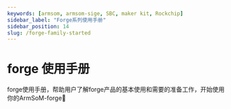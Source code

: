 ```yaml
--- 
keywords: [armsom, armsom-sige, SBC, maker kit, Rockchip]
sidebar_label: "Forge系列使用手册"
sidebar_position: 14
slug: /forge-family-started
---
```


# forge 使用手册

forge使用手册，帮助用户了解forge产品的基本使用和需要的准备工作，开始使用你的ArmSoM-forge🚀